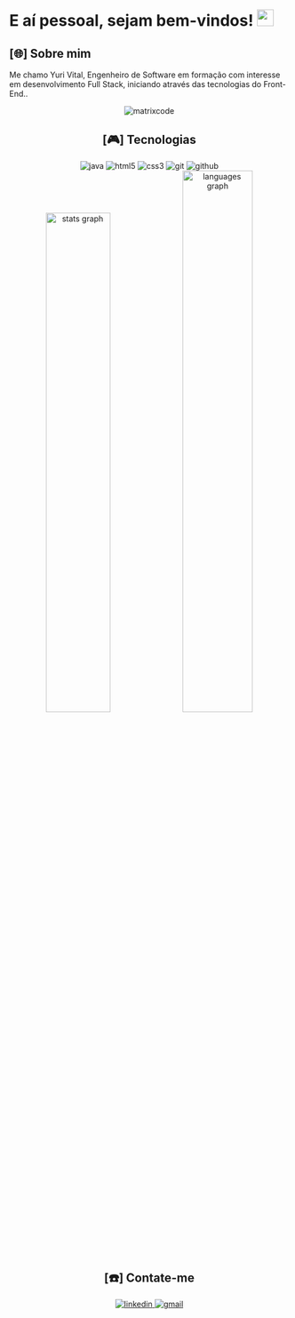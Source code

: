 <h1>
E aí pessoal, sejam bem-vindos! <img src="https://raw.githubusercontent.com/iampavangandhi/iampavangandhi/master/gifs/Hi.gif" width="30px"> 
</h1>

<h2>[🌐] Sobre mim</h2>
<p>Me chamo Yuri Vital, Engenheiro de Software em formação com interesse em desenvolvimento Full Stack, iniciando através das tecnologias do Front-End..</p>

<div align="center" width="150%" height="auto">
<img alt="matrixcode" src="https://imgur.com/G9lFPCK.gif">
<div>

###

<h2>[🎮] Tecnologias</h2>

<div align="center" style="inline_block">
  <img alt="java" src="https://img.shields.io/badge/java-000000?style=for-the-badge&logo=openjdk&logoColor=FFFFFF"/>
  <img alt="html5" src="https://img.shields.io/badge/html5-000000?style=for-the-badge&logo=html5&logoColor=FFFFFF"/>          
  <img alt="css3" src="https://img.shields.io/badge/css3-000000?style=for-the-badge&logo=css3&logoColor=FFFFFF"/>
  <img alt="git"src="https://img.shields.io/badge/git-000000?style=for-the-badge&logo=git&logoColor=FFFFFF"/>
  <img alt="github" src="https://img.shields.io/badge/github-000000?style=for-the-badge&logo=github&logoColor=FFFFFF"/>
</div>

<div align="center">
  <img src="https://github-readme-stats.vercel.app/api?username=yvitall&hide_title=false&hide_rank=false&show_icons=true&include_all_commits=true&count_private=true&disable_animations=false&theme=dark&locale=en&hide_border=false&order=1" height="48%" alt="stats graph"/>
  <img src="https://github-readme-stats.vercel.app/api/top-langs?username=yvitall&locale=en&hide_title=false&layout=compact&card_width=320&langs_count=5&theme=dark&hide_border=false&order=2" height="50%" alt="languages graph"/>
</div>

###

<h2>[☎️] Contate-me</h2>
<div align="center">
<a href="https://www.linkedin.com/in/yurivitall/"><img alt="linkedin" src="https://img.shields.io/badge/linkedin-000000?style=for-the-badge&logo=linkedin&logoColor=FFFFFF"> 
<a href="mailto:yvital.work@gmail.com"> <img alt="gmail" src="https://img.shields.io/badge/gmail-000000?style=for-the-badge&logo=gmail&logoColor=FFFFFF">
<div>